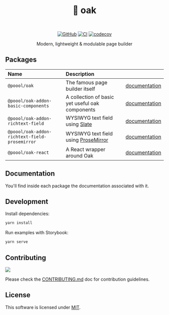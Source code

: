 <div align="center">

<h1>🌳 oak</h1>

<br />

[![GitHub](https://img.shields.io/github/license/p3ol/oak.svg)](https://github.com/p3ol/oak)
[![CI](https://github.com/p3ol/oak/workflows/CI/badge.svg)](https://github.com/p3ol/oak/actions)
[![codecov](https://codecov.io/gh/p3ol/oak/branch/master/graph/badge.svg)](https://codecov.io/gh/p3ol/oak)

<p>Modern, lightweight &amp; modulable page builder</p>
</div>

## Packages

| Name | Description | |
| :-- | :-- | :-- |
| `@poool/oak` | The famous page builder itself | [documentation](https://github.com/p3ol/oak/blob/master/packages/oak) |
| `@poool/oak-addon-basic-components` | A collection of basic yet useful oak components | [documentation](https://github.com/p3ol/oak/blob/master/packages/oak-addon-basic-components) |
| `@poool/oak-addon-richtext-field` | WYSIWYG text field using [Slate](https://github.com/ianstormtaylor/slate) | [documentation](https://github.com/p3ol/oak/blob/master/packages/oak-addon-richtext-field) |
| `@poool/oak-addon-richtext-field-prosemirror` | WYSIWYG text field using [ProseMirror](https://github.com/ProseMirror/prosemirror) | [documentation](https://github.com/p3ol/oak/blob/master/packages/oak-addon-richtext-field-prosemirror) |
| `@poool/oak-react` | A React wrapper around Oak | [documentation](https://github.com/p3ol/oak/blob/master/packages/oak-react) |

## Documentation

You'll find inside each package the documentation associated with it.

## Development

Install dependencies:

```bash
yarn install
```

Run examples with Storybook:

```bash
yarn serve
```

## Contributing

[![](https://contrib.rocks/image?repo=p3ol/oak)](https://github.com/p3ol/oak/graphs/contributors)

Please check the [CONTRIBUTING.md](https://github.com/p3ol/oak/blob/master/CONTRIBUTING.md) doc for contribution guidelines.


## License

This software is licensed under [MIT](https://github.com/p3ol/oak/blob/master/LICENSE).
